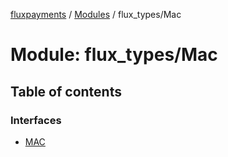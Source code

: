 [fluxpayments](../README.md) / [Modules](../modules.md) / flux\_types/Mac

# Module: flux\_types/Mac

## Table of contents

### Interfaces

- [MAC](../interfaces/flux_types_Mac.MAC.md)
